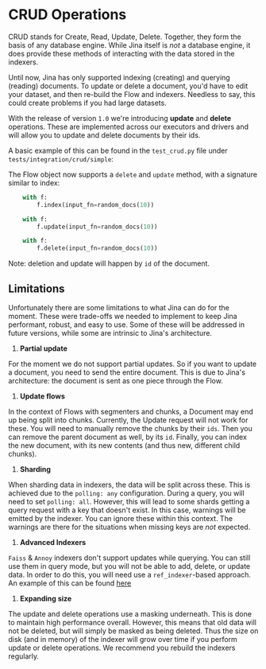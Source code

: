 # CRUD Operations

CRUD stands for Create, Read, Update, Delete. Together, they form the basis of any database engine. While Jina itself is *not* a database engine, it does provide these methods of interacting with the data stored in the indexers.

Until now, Jina has only supported indexing (creating) and querying (reading) documents. To update or delete a document, you'd have to edit your dataset, and then re-build the Flow and indexers. Needless to say, this could create problems if you had large datasets.

With the release of version `1.0` we're introducing **update** and **delete** operations. These are implemented across our executors and drivers and will allow you to update and delete documents by their ids. 

A basic example of this can be found in the `test_crud.py` file under `tests/integration/crud/simple`:

The Flow object now supports a `delete` and `update` method, with a signature similar to index:

```python
    with f:
        f.index(input_fn=random_docs(10))

    with f:
        f.update(input_fn=random_docs(10))

    with f:
        f.delete(input_fn=random_docs(10))
```

Note: deletion and update will happen by `id` of the document.

## Limitations

Unfortunately there are some limitations to what Jina can do for the moment. These were trade-offs we needed to implement to keep Jina performant, robust, and easy to use. Some of these will be addressed in future versions, while some are intrinsic to Jina's architecture.

1. **Partial update**

For the moment we do not support partial updates. So if you want to update a document, you need to send the entire document. This is due to Jina's architecture: the document is sent as one piece through the Flow.

1. **Update flows**

In the context of Flows with segmenters and chunks, a Document may end up being split into chunks. Currently, the Update request will not work for these. You will need to manually remove the chunks by their `ids`. Then you can remove the parent document as well, by its `id`. Finally, you can index the new document, with its new contents (and thus new, different child chunks).

1. **Sharding**

When sharding data in indexers, the data will be split across these. This is achieved due to the `polling: any` configuration. During a query, you will need to set `polling: all`. However, this will lead to some shards getting a query request with a key that doesn't exist. In this case, warnings will be emitted by the indexer. You can ignore these within this context. The warnings are there for the situations when missing keys are *not* expected.

1. **Advanced Indexers**

`Faiss` & `Annoy` indexers don't support updates while querying. You can still use them in query mode, but you will not be able to add, delete, or update data. In order to do this, you will need use a `ref_indexer`-based approach. An example of this can be found [here](https://github.com/jina-ai/examples/master/advanced-vector-search)

1. **Expanding size**
   
The update and delete operations use a masking underneath. This is done to maintain high performance overall. However, this means that old data will not be deleted, but will simply be masked as being deleted. Thus the size on disk (and in memory) of the indexer will grow over time if you perform update or delete operations. We recommend you rebuild the indexers regularly. 

